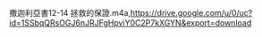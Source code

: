 撒迦利亞書12-14 拯救的保證.m4a,https://drive.google.com/u/0/uc?id=1SSbqQRsOGJ6nJRJFgHpviY0C2P7kXGYN&export=download